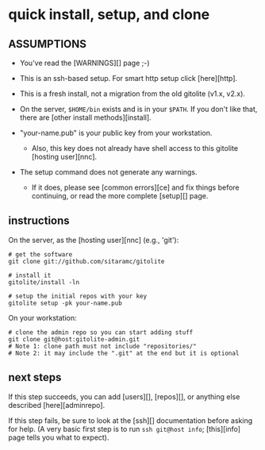 # quick install, setup, and clone

## ASSUMPTIONS

  * You've read the [WARNINGS][] page ;-)

  * This is an ssh-based setup.  For smart http setup click [here][http].

  * This is a fresh install, not a migration from the old gitolite (v1.x,
    v2.x).

  * On the server, `$HOME/bin` exists and is in your `$PATH`.  If you don't
    like that, there are [other install methods][install].

  * "your-name.pub" is your public key from your workstation.
      * Also, this key does not already have shell access to this gitolite
        [hosting user][nnc].

  * The setup command does not generate any warnings.
      * If it does, please see [common errors][ce] and fix things before
        continuing, or read the more complete [setup][] page.

## instructions

On the server, as the [hosting user][nnc] (e.g., 'git'):

    # get the software
    git clone git://github.com/sitaramc/gitolite

    # install it
    gitolite/install -ln

    # setup the initial repos with your key
    gitolite setup -pk your-name.pub

On your workstation:

    # clone the admin repo so you can start adding stuff
    git clone git@host:gitolite-admin.git
    # Note 1: clone path must not include "repositories/"
    # Note 2: it may include the ".git" at the end but it is optional

## next steps

If this step succeeds, you can add [users][], [repos][], or anything else
described [here][adminrepo].

If this step fails, be sure to look at the [ssh][] documentation before asking
for help.  (A very basic first step is to run `ssh git@host info`;
[this][info] page tells you what to expect).
